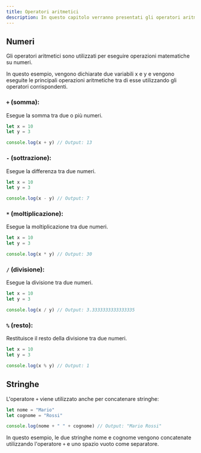 ```yaml
---
title: Operatori aritmetici
description: In questo capitolo verranno presentati gli operatori aritmetici in JavaScript, ovvero l'addizione (+), la sottrazione (-), la moltiplicazione (*), la divisione (/) e il modulo (%). Verranno illustrati gli operatori e la loro precedenza nella valutazione delle espressioni.
---
```


## Numeri

Gli operatori aritmetici sono utilizzati per eseguire operazioni matematiche su numeri.

In questo esempio, vengono dichiarate due variabili x e y e vengono eseguite le principali operazioni aritmetiche tra di esse utilizzando gli operatori corrispondenti.

### **`+` (somma)**:

Esegue la somma tra due o più numeri.

```js
let x = 10
let y = 3

console.log(x + y) // Output: 13
```

### **`-` (sottrazione)**:

Esegue la differenza tra due numeri.

```js
let x = 10
let y = 3

console.log(x - y) // Output: 7
```

### **`*` (moltiplicazione)**:

Esegue la moltiplicazione tra due numeri.

```js
let x = 10
let y = 3

console.log(x * y) // Output: 30
```

### **`/` (divisione)**:

Esegue la divisione tra due numeri.

```js
let x = 10
let y = 3

console.log(x / y) // Output: 3.3333333333333335
```

### **`%` (resto)**:

Restituisce il resto della divisione tra due numeri.

```js
let x = 10
let y = 3

console.log(x % y) // Output: 1
```

## Stringhe

L'operatore `+` viene utilizzato anche per concatenare stringhe:

```js
let nome = "Mario"
let cognome = "Rossi"

console.log(nome + " " + cognome) // Output: "Mario Rossi"
```

In questo esempio, le due stringhe nome e cognome vengono concatenate utilizzando l'operatore `+` e uno spazio vuoto come separatore.
